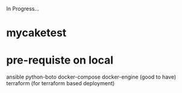 In Progress...
# mycaketest

# pre-requiste on local

ansible
python-boto
docker-compose
docker-engine (good to have)
terraform (for terraform based deployment)
